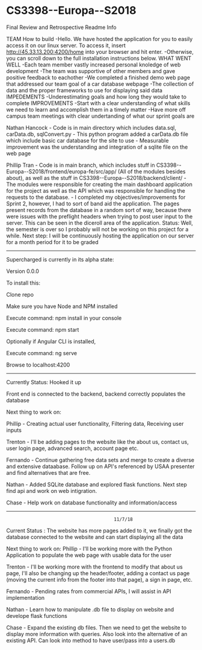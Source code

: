 # CS3398--Europa--S2018

Final Review and Retrospective Readme Info

TEAM
	How to build
		-Hello. We have hosted the application for you to easily access it on our linux server. To access it,
		insert http://45.33.13.200:4200/home into your browser and hit enter.
		-Otherwise, you can scroll down to the full installation instructions below.
	WHAT WENT WELL
		-Each team member vastly increased personal knoledge of web development 
		-The team was supportive of other members and gave positive feedback to eachother
		-We completed a finished demo web page that addressed our team goal of a car database webpage
		-The collection of data and the proper frameworks to use for displaying said data
	IMPEDEMENTS
		-Underestimating goals and how long they would take to complete
	IMPROVEMENTS
		-Start with a clear understanding of what skills we need to learn and accomplish them in a timely matter
		-Have more off campus team meetings with clear undertanding of what our sprint goals are



Nathan Hancock
	- Code is in main directory which includes data.sql, carData.db, sqlConvert.py
	- This python program added a carData.db file which include basic car database for the site to use
	- Measurable improvement was the understanding and integration of a sqlite file on the web page
	
Phillip Tran
	- Code is in main branch, which includes stuff in CS3398--Europa--S2018/frontend/europa-fe/src/app/ (All of the modules besides 	about), as well as the stuff in CS3398--Europa--S2018/backend/client/
	- The modules were responsible for creating the main dashboard application for the project as well as the API which was 		responsible for handling the requests to the database.
	- I completed my objectives/improvements for Sprint 2, however, I had to sort of band aid the application. The pages present 		records from the database in a random sort of way, because there were issues with the preflight headers when trying to post user 	 input to the server. This can be seen in the diceroll area of the application.
	Status: Well, the semester is over so I probably will not be working on this project for a while.
	Next step: I will be continuously hosting the application on our server for a month period for it to be graded
	








----------------------------------------------------------------------------------------------------------
Supercharged is currently in its alpha state:

Version 0.0.0

To install this:

Clone repo

Make sure you have Node and NPM installed

Execute command: npm install in your console

Execute command: npm start

Optionally if Angular CLI is installed,

Execute command: ng serve

Browse to localhost:4200


--------------------------------------------------------------------------------------------------
Currently Status: Hooked it up

Front end is connected to the backend, backend correctly populates the database

Next thing to work on:

Phillip - Creating actual user functionality, Filtering data, Receiving user inputs

Trenton - I'll be adding pages to the website like the about us, contact us, user login page, advanced search, account page etc.

Fernando - Continue gathering free data sets and merge to create a diverse and extensive dataabase.
		   Follow up on API's referenced by USAA presenter and find alternatives that are free.

Nathan - Added SQLite database and explored flask functions. Next step find api and work on web intigration.

Chase - Help work on database functionality and information/access

--------------------------------------------------------------------------------------------------
											11/7/18
Current Status : The website has more pages added to it, we finally got the database connected to the 
		 website and can start displaying all the data
		 
Next thing to work on:
Phillip - I'll be working more with the Python Application to populate the web page with usable data for the user

Trenton - I'll be working more with the frontend to modify that about us page, I'll also be changing up the header/footer,
	  adding a contact us page (moving the current info from the footer into that page), a sign in page, etc.

Fernando - Pending rates from commercial APIs, I will assist in API implementation

Nathan - Learn how to manipulate .db file to display on website and develope flask functions 

Chase - Expand the existing db files. Then we need to get the website to display more information with queries. Also look into the alternative of an existing API. Can look into method to have user/pass into a users.db
